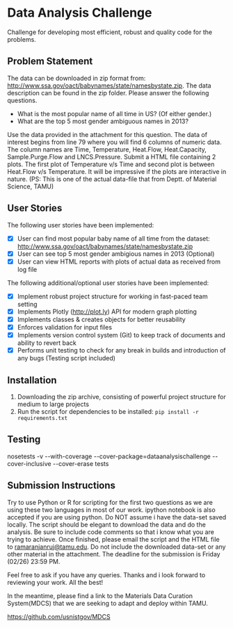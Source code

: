 # Data Analysis Challenge

Challenge for developing most efficient, robust and quality code for the problems.

## Problem Statement

The data can be downloaded in zip format from:
http://www.ssa.gov/oact/babynames/state/namesbystate.zip. The data description can be found in the zip folder. Please answer the following questions.
- What is the most popular name of all time in US? (Of either gender.)
- What are the top 5 most gender ambiguous names in 2013?

Use the data provided in the attachment for this question. The data of interest begins from line 79 where you will find 6 columns of numeric data. The column names are Time, Temperature, Heat.Flow, Heat.Capacity, Sample.Purge.Flow and LNCS.Pressure. Submit a HTML file containing 2 plots. The first plot of Temperature v/s Time and second plot is between Heat.Flow v/s Temperature. It will be impressive if the plots are interactive in nature. (PS: This is one of the actual data-file that from Deptt. of Material Science, TAMU)

## User Stories

The following user stories have been implemented:
- [x] User can find most popular baby name of all time from the dataset: http://www.ssa.gov/oact/babynames/state/namesbystate.zip
- [x] User can see top 5 most gender ambigious names in 2013 (Optional)
- [x] User can view HTML reports with plots of actual data as received from log file

The following additional/optional user stories have been implemented:
- [x] Implement robust project structure for working in fast-paced team setting
- [x] Implements Plotly (http://plot.ly) API for modern graph plotting
- [x] Implements classes & creates objects for better reusability
- [x] Enforces validation for input files
- [x] Implements version control system (Git) to keep track of documents and ability to revert back
- [x] Performs unit testing to check for any break in builds and introduction of any bugs (Testing script included)

## Installation

1. Downloading the zip archive, consisting of powerful project structure for medium to large projects
2. Run the script for dependencies to be installed: `pip install -r requirements.txt`

## Testing

nosetests -v --with-coverage --cover-package=dataanalysischallenge --cover-inclusive --cover-erase tests

## Submission Instructions

Try to use Python or R for scripting for the first two questions as we are using these two languages in most of our work. ipython notebook is also accepted if you are using python. Do NOT assume i have the data-set saved locally. The script should be elegant to download the data and do the analysis. Be sure to include code comments so that i know what you are trying to achieve. Once finished, please email the script and the HTML file to ramaranjanruj@tamu.edu. Do not include the downloaded data-set or any other material in the attachment. The deadline for the submission is Friday (02/26) 23:59 PM.

Feel free to ask if you have any queries. Thanks and i look forward to reviewing your work. All the best!

In the meantime, please find a link to the Materials Data Curation System(MDCS) that we are seeking to adapt and deploy within TAMU.

https://github.com/usnistgov/MDCS
